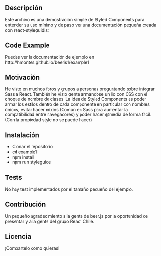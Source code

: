 ## Descripción

Este archivo es una demostración simple de Styled Components para entender su uso mínimo y de paso ver una documentación pequeña creada con react-styleguidist

## Code Example

Puedes ver la documentación de ejemplo en http://hmontes.github.io/beerjs1/example1

## Motivación

He visto en muchos foros y grupos a personas preguntando sobre integrar Sass a React. También he visto gente armandose un lio con CSS con el choque de nombre de clases. La idea de Styled Components es poder armar los estilos dentro de cada componente en particular con nombres únicos, evitar hacer mixins (Común en Sass para aumentar la compatibilidad entre navegadores) y poder hacer @media de forma fácil. (Con la propiedad style no se puede hacer)

## Instalación

- Clonar el repositorio
- cd example1
- npm install
- npm run styleguide

## Tests

No hay test implementados por el tamaño pequeño del ejemplo.

## Contribución

Un pequeño agradecimiento a la gente de beer.js por la oportunidad de presentar y a la gente del grupo React Chile.

## Licencia

¡Compartelo como quieras!